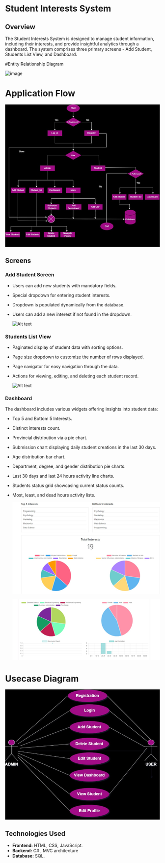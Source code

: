 # Student Interests System

## Overview

The Student Interests System is designed to manage student information, including their interests, and provide insightful analytics through a dashboard. The system comprises three primary screens - Add Student, Students List View, and Dashboard.

#Entity Relationship Diagram

![image](https://github.com/SamahaSohail27/Student-Interest-System/assets/141258951/49b661a6-01c5-4de7-bbd5-e51733171ad0)


# Application Flow

![Alt text](appflow.jpg)

## Screens

### Add Student Screen

- Users can add new students with mandatory fields.
- Special dropdown for entering student interests.
- Dropdown is populated dynamically from the database.
- Users can add a new interest if not found in the dropdown.

  ![Alt text](5.jpg)

### Students List View

- Paginated display of student data with sorting options.
- Page size dropdown to customize the number of rows displayed.
- Page navigator for easy navigation through the data.
- Actions for viewing, editing, and deleting each student record.

    ![Alt text](2.jpg)

### Dashboard

The dashboard includes various widgets offering insights into student data:

- Top 5 and Bottom 5 Interests.
- Distinct interests count.
- Provincial distribution via a pie chart.
- Submission chart displaying daily student creations in the last 30 days.
- Age distribution bar chart.
- Department, degree, and gender distribution pie charts.
- Last 30 days and last 24 hours activity line charts.
- Students status grid showcasing current status counts.
- Most, least, and dead hours activity lists.

  ![Alt text](7.jpeg)

  ![Alt text](8.jpeg)

# Usecase Diagram

![Alt text](UseCaseDiagram.jpg)

## Technologies Used

- **Frontend:** HTML, CSS, JavaScript.
- **Backend:** C# ,  MVC architecture
- **Database:** SQL.


